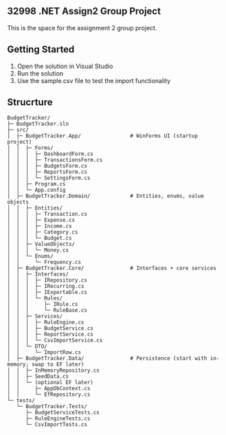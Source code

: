 ## 32998 .NET Assign2 Group Project

This is the space for the assignment 2 group project.

## Getting Started

1. Open the solution in Visual Studio
2. Run the solution
3. Use the sample.csv file to test the import functionality

## Strucrture
```dotnet
BudgetTracker/
├─ BudgetTracker.sln
├─ src/
│  ├─ BudgetTracker.App/                # WinForms UI (startup project)
│  │  ├─ Forms/
│  │  │  ├─ DashboardForm.cs
│  │  │  ├─ TransactionsForm.cs
│  │  │  ├─ BudgetsForm.cs
│  │  │  ├─ ReportsForm.cs
│  │  │  └─ SettingsForm.cs
│  │  ├─ Program.cs
│  │  └─ App.config
│  ├─ BudgetTracker.Domain/             # Entities, enums, value objects
│  │  ├─ Entities/
│  │  │  ├─ Transaction.cs
│  │  │  ├─ Expense.cs
│  │  │  ├─ Income.cs
│  │  │  ├─ Category.cs
│  │  │  └─ Budget.cs
│  │  ├─ ValueObjects/
│  │  │  └─ Money.cs
│  │  └─ Enums/
│  │     └─ Frequency.cs
│  ├─ BudgetTracker.Core/               # Interfaces + core services
│  │  ├─ Interfaces/
│  │  │  ├─ IRepository.cs
│  │  │  ├─ IRecurring.cs
│  │  │  ├─ IExportable.cs
│  │  │  └─ Rules/
│  │  │     ├─ IRule.cs
│  │  │     └─ RuleBase.cs
│  │  ├─ Services/
│  │  │  ├─ RuleEngine.cs
│  │  │  ├─ BudgetService.cs
│  │  │  ├─ ReportService.cs
│  │  │  └─ CsvImportService.cs
│  │  └─ DTO/
│  │     └─ ImportRow.cs
│  ├─ BudgetTracker.Data/               # Persistence (start with in-memory; swap to EF later)
│  │  ├─ InMemoryRepository.cs
│  │  ├─ SeedData.cs
│  │  └─ (optional EF later)
│  │     ├─ AppDbContext.cs
│  │     └─ EfRepository.cs
└─ tests/
   └─ BudgetTracker.Tests/
      ├─ BudgetServiceTests.cs
      ├─ RuleEngineTests.cs
      └─ CsvImportTests.cs
```
